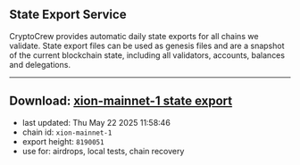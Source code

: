## State Export Service
CryptoCrew provides automatic daily state exports for all chains we validate. State export files can be used as genesis files and are a snapshot of the current blockchain state, including all validators, accounts, balances and delegations.

---
**Download: [xion-mainnet-1 state export](https://dl-eu2.ccvalidators.com/SERVICE/xion/xion-mainnet-1_export_8190051.json)**
---

- last updated: Thu May 22 2025 11:58:46
- chain id: `xion-mainnet-1`
- export height: `8190051`
- use for: airdrops, local tests, chain recovery
